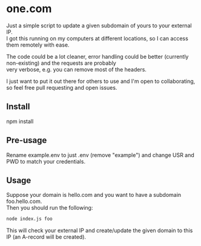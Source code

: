 # one.com
Just a simple script to update a given subdomain of yours to your external IP.  
I got this running on my computers at different locations, so I can access them remotely with ease.  
  
The code could be a lot cleaner, error handling could be better (currently non-existing) and the requests are probably  
very verbose, e.g. you can remove most of the headers.  
  
I just want to put it out there for others to use and I'm open to collaborating, so feel free pull requesting and open issues.

## Install
npm install

## Pre-usage
Rename example.env to just .env (remove "example") and change USR and PWD to match your credentials.

## Usage
Suppose your domain is hello.com and you want to have a subdomain foo.hello.com.  
Then you should run the following:  
```bash
node index.js foo
```

This will check your external IP and create/update the given domain to this IP (an A-record will be created).
